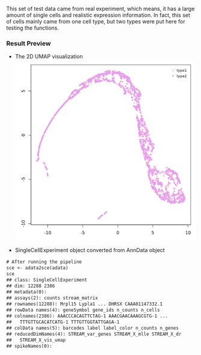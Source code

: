 This set of test data came from real experiment, which means, it has a large amount of single cells and realistic expression information. In fact, this set of cells mainly came from one cell type, but two types were put here for testing the functions. 
### Result Preview
- The 2D UMAP visualization
![image](http://github.com/mvfki/streamRWrapper/raw/master/testData_real/RStream_UMAP_2D.png)  
  
- SingleCellExperiment object converted from AnnData object
```
# After running the pipeline
sce <- adata2sce(adata)
sce
## class: SingleCellExperiment
## dim: 12288 2386
## metadata(0):
## assays(2): counts stream_matrix
## rownames(12288): Mrpl15 Lypla1 ... DHRSX CAAA01147332.1
## rowData names(4): geneSymbol gene_ids n_counts n_cells
## colnames(2386): AAACCCACAGTTCTAG-1 AAACGAACAAAGCGTG-1 ...
##   TTTGTTGCACATCATG-1 TTTGTTGGTATTGAGA-1
## colData names(5): barcodes label label_color n_counts n_genes
## reducedDimNames(4): STREAM_var_genes STREAM_X_mlle STREAM_X_dr
##   STREAM_X_vis_umap
## spikeNames(0):
```

